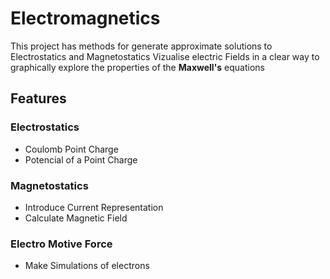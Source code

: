 # Electromagnetics
This project has methods for generate approximate
solutions to Electrostatics and Magnetostatics
Vizualise electric Fields in a clear way to
graphically explore the properties of the **Maxwell's** equations

## Features

### Electrostatics
* Coulomb Point Charge 
* Potencial of a Point Charge 
### Magnetostatics
* Introduce Current Representation
* Calculate Magnetic Field
### Electro Motive Force
* Make Simulations of electrons
